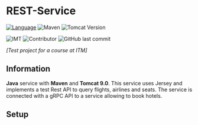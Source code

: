 # REST-Service

[![Language](https://shield.lylium.fr/badge/-Java-007396?logo=java&logoColor=white&style=for-the-badge)](https://openjdk.java.net/)
![Maven](https://shield.lylium.fr/badge/Use-Maven-C71A36?logo=Apache-Maven&logoColor=white&style=for-the-badge)
![Tomcat Version](https://shield.lylium.fr/badge/Use-Tomcat_9.0-F8DC75?logo=Apache-Tomcat&logoColor=white&style=for-the-badge)

![IMT](https://shield.lylium.fr/badge/Made%20at-IMT%20Mines%20Al%C3%A8s-00bcd7?logo=mines&logoColor=white&style=for-the-badge&labelColor=black)
![Contributor](https://shield.lylium.fr:/github/contributors/KontainPluton/REST-Service?style=for-the-badge)
![GitHub last commit](https://shield.lylium.fr:/github/last-commit/KontainPluton/REST-Service?style=for-the-badge)

*[Test project for a course at ITM]*

## Information

**Java** service with **Maven** and **Tomcat 9.0**.
This service uses Jersey and implements a test Rest API to query flights, airlines and seats. The service is connected with a gRPC API to a service allowing to book hotels.

## Setup

